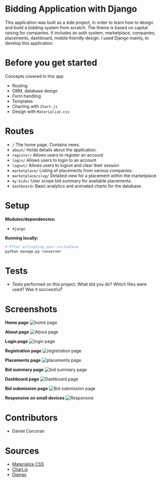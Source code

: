 # Bidding Application with Django
This application was built as a side project, in order to learn how to design and build a bidding system from scratch. The theme is based on capital raising for companies. It includes an auth system, marketplace, companies, placements, dashboard, mobile friendly design. I used Django mainly, to develop this application.

# Before you get started
Concepts covered in this app
- Routing
- ORM, database design
- Form handling
- Templates
- Charting with `Chart.js`
- Design with `Materialize.css`

# Routes
- `/` The home page. Contains news.
- `about/` Holds details about the application.
- `register/` Allows users to register an account
- `login/` Allows users to login to an account
- `logout/` Allows users to logout and clear their session
- `marketplace/` Listing of placements from various companies.
- `marketplace/slug/` Detailed view for a placement within the marketplace.
- `my-bids/` User scope bid summary for available placements.
- `dashboard/` Basic analytics and animated charts for the database.

# Setup

**Modules/dependencies:**
- `django`

**Running locally:**
```sh
# Ffter activating your virtualenv
python manage.py runserver
```

# Tests
- Tests performed on this project. What did you do? Which files were used? Was it successful?

# Screenshots 

**Home page**
![home page](https://github.com/danielc92/django-bidding-app/blob/master/screenshots/Screen%20Shot%202019-07-29%20at%202.14.19%20pm.jpg)

**About page**
![About page](https://github.com/danielc92/django-bidding-app/blob/master/screenshots/Screen%20Shot%202019-07-29%20at%202.14.43%20pm.jpg)

**Login page**
![login page](https://github.com/danielc92/django-bidding-app/blob/master/screenshots/Screen%20Shot%202019-07-29%20at%202.13.50%20pm.jpg)

**Registration page**
![registration page](https://github.com/danielc92/django-bidding-app/blob/master/screenshots/Screen%20Shot%202019-07-29%20at%202.13.56%20pm.jpg)

**Placements page**
![placements page](https://github.com/danielc92/django-bidding-app/blob/master/screenshots/Screen%20Shot%202019-07-29%20at%202.14.35%20pm.jpg)

**Bid summary page**
![bid summary page](https://github.com/danielc92/django-bidding-app/blob/master/screenshots/Screen%20Shot%202019-07-29%20at%202.14.40%20pm.jpg)

**Dashboard page**
![Dashboard page](https://github.com/danielc92/django-bidding-app/blob/master/screenshots/Screen%20Shot%202019-07-29%20at%202.14.47%20pm.jpg)

**Bid submission page**
![Bid submission page](https://github.com/danielc92/django-bidding-app/blob/master/screenshots/Screen%20Shot%202019-07-29%20at%202.20.31%20pm.jpg)

**Responsive on small devices**
![Responsive](https://github.com/danielc92/django-bidding-app/blob/master/screenshots/Screen%20Shot%202019-07-29%20at%202.20.45%20pm.jpg)

# Contributors
- Daniel Corcoran

# Sources
- [Materialize CSS](https://materializecss.com/)
- [Chart.js](https://www.chartjs.org/)
- [Django](https://docs.djangoproject.com/en/2.2/)
